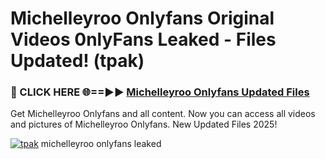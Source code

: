 # Michelleyroo Onlyfans Original Videos 0nlyFans Leaked - Files Updated! (tpak)

<h3>🔴 CLICK HERE 🌐==►► <a href="https://tinyurl.com/x26r9saj" rel="nofollow">Michelleyroo Onlyfans Updated Files</a></h3>

Get Michelleyroo Onlyfans and all content. Now you can access all videos and pictures of Michelleyroo Onlyfans. New Updated Files 2025!

[![tpak](https://i.imgur.com/LkgZPqh.gif)](https://tinyurl.com/x26r9saj)
michelleyroo onlyfans leaked